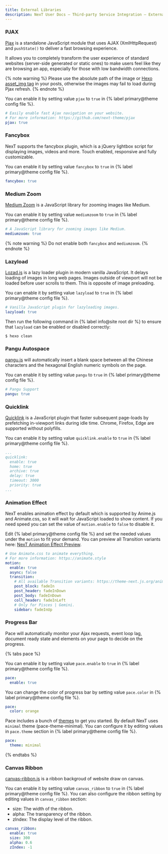 ```yaml
---
title: External Libraries
description: NexT User Docs – Third-party Service Integration – External Libraries
---
```


### PJAX

[Pjax](https://github.com/MoOx/pjax) is a standalone JavaScript module that uses AJAX (XmlHttpRequest) and `pushState()` to deliver a fast browsing experience.

It allows you to completely transform the user experience of standard websites (server-side generated or static ones) to make users feel like they are browsing an app, especially for those with low bandwidth connections.

{% note warning %}
Please use the absolute path of the image or [Hexo asset_img tag](https://hexo.io/docs/tag-plugins#Include-Assets) in your posts, otherwise the images may fail to load during Pjax refresh.
{% endnote %}

You can enable it by setting value `pjax` to `true` in {% label primary@theme config file %}.

```yml next/_config.yml
# Easily enable fast Ajax navigation on your website.
# For more information: https://github.com/next-theme/pjax
pjax: true
```

### Fancybox

NexT supports the fancybox plugin, which is a jQuery lightbox script for displaying images, videos and more. Touch enabled, responsive and fully customizable.

You can enable it by setting value `fancybox` to `true` in {% label primary@theme config file %}.

```yml next/_config.yml
fancybox: true
```

### Medium Zoom

[Medium Zoom](https://github.com/francoischalifour/medium-zoom) is a JavaScript library for zooming images like Medium.

You can enable it by setting value `mediumzoom` to `true` in {% label primary@theme config file %}.

```yml next/_config.yml
# A JavaScript library for zooming images like Medium.
mediumzoom: true
```

{% note warning %}
Do not enable both `fancybox` and `mediumzoom`.
{% endnote %}

### Lazyload

[Lozad.js](https://github.com/ApoorvSaxena/lozad.js) is a lazy loader plugin in modern vanilla JavaScript. It delays loading of images in long web pages. Images outside of viewport will not be loaded before user scrolls to them. This is opposite of image preloading.

You can enable it by setting value `lazyload` to `true` in {% label primary@theme config file %}.

```yml next/_config.yml
# Vanilla JavaScript plugin for lazyloading images.
lazyload: true
```

Then run the following command in {% label info@site root dir %} to ensure that `lazyload` can be enabled or disabled correctly:

```bash
$ hexo clean
```

### Pangu Autospace

[pangu.js](https://github.com/vinta/pangu.js) will automatically insert a blank space between all the Chinese characters and the hexagonal English numeric symbols on the page.

You can enable it by setting value `pangu` to `true` in {% label primary@theme config file %}.

```yml next/_config.yml
# Pangu Support
pangu: true
```

### Quicklink

[Quicklink](https://github.com/GoogleChromeLabs/quicklink) is a JavaScript plugin that faster subsequent page-loads by prefetching in-viewport links during idle time. Chrome, Firefox, Edge are supported without polyfills.

You can enable it by setting value `quicklink.enable` to `true` in {% label primary@theme config file %}.

```yml next/_config.yml
...
quicklink:
  enable: true
  home: true
  archive: true
  delay: true
  timeout: 3000
  priority: true
...
```

### Animation Effect

NexT enables animation effect by default which is supported by Anime.js and Animate.css, so it will wait for JavaScript loaded to show content.
If you need speed you can set the value of `motion.enable` to `false` to disable it.

Edit {% label primary@theme config file %} and set the needed values under the `motion` to fit your demand. You can preview all Transition variants here: [NexT Animation Effect Preview](https://theme-next.js.org/animate/).

```yml next/_config.yml
# Use Animate.css to animate everything.
# For more information: https://animate.style
motion:
  enable: true
  async: false
  transition:
    # All available Transition variants: https://theme-next.js.org/animate/
    post_block: fadeIn
    post_header: fadeInDown
    post_body: fadeInDown
    coll_header: fadeInLeft
    # Only for Pisces | Gemini.
    sidebar: fadeInUp
```

### Progress Bar

Pace will automatically monitor your Ajax requests, event loop lag, document ready state and elements on your page to decide on the progress.

{% tabs pace %}
<!-- tab <code>pace</code> -->
You can enable it by setting value `pace.enable` to `true` in {% label primary@theme config file %}.

```yml next/_config.yml
pace:
  enable: true
```
<!-- endtab -->
<!-- tab <code>color</code> -->
You can change the color of progress bar by setting value `pace.color` in {% label primary@theme config file %}.

```yml next/_config.yml
pace:
  color: orange
```
<!-- endtab -->
<!-- tab <code>theme</code> -->
Pace includes a bunch of [themes](https://codebyzach.github.io/pace/) to get you started. By default NexT uses `minimal` theme (pace-theme-minimal). You can configure it by editing values in `pace.theme` section in {% label primary@theme config file %}.

```yml next/_config.yml
pace:
  theme: minimal
```

<!-- endtab -->
{% endtabs %}

### Canvas Ribbon

[canvas-ribbon.js](https://github.com/hustcc/ribbon.js) is a ribbon backgroud of website draw on canvas.

You can enable it by setting value `canvas_ribbon` to `true` in {% label primary@theme config file %}. You can also configure the ribbon setting by editing values in `canvas_ribbon` section:

* size: The width of the ribbon.
* alpha: The transparency of the ribbon.
* zIndex: The display level of the ribbon.

```yml next/_config.yml
canvas_ribbon:
  enable: true
  size: 300
  alpha: 0.6
  zIndex: -1
```

